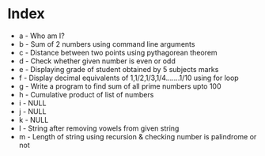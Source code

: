 # Index

+ a - Who am I?
+ b - Sum of 2 numbers using command line arguments
+ c - Distance between two points using pythagorean theorem
+ d - Check whether given number is even or odd
+ e - Displaying grade of student obtained by 5 subjects marks
+ f - Display decimal equivalents of 1,1/2,1/3,1/4.......1/10 using for loop
+ g - Write a program to find sum of all prime numbers upto 100
+ h - Cumulative product of list of numbers
+ i - NULL
+ j - NULL
+ k - NULL
+ l - String after removing vowels from given string
+ m - Length of string using recursion & checking number is palindrome or not

